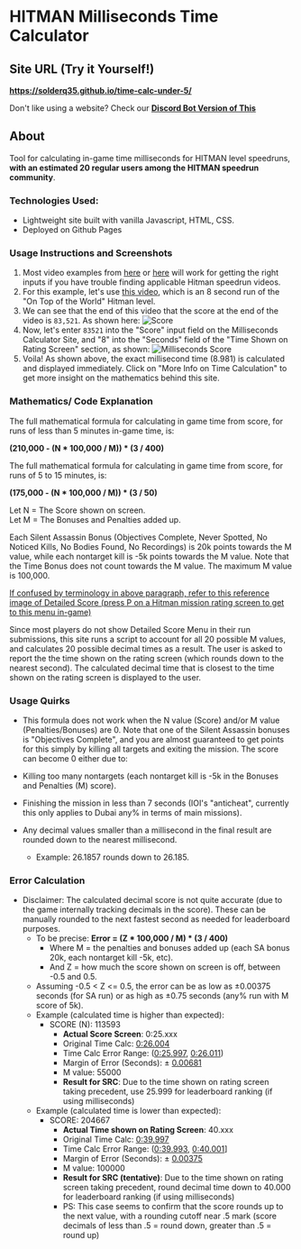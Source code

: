 # HITMAN Milliseconds Time Calculator

## Site URL (Try it Yourself!)

**https://solderq35.github.io/time-calc-under-5/**

Don't like using a website? Check our **[Discord Bot Version of This](https://github.com/solderq35/timmy-mk-3)**

## About

Tool for calculating in-game time milliseconds for HITMAN level speedruns, **with an estimated 20 regular users among the HITMAN speedrun community**.

### Technologies Used:

- Lightweight site built with vanilla Javascript, HTML, CSS.
- Deployed on Github Pages

### Usage Instructions and Screenshots

1.  Most video examples from [here](https://www.youtube.com/results?search_query=hitman+3+speedrun&sp=EgIYAQ%253D%253D) or [here](https://www.speedrun.com/hitman_3) will work for getting the right inputs if you have trouble finding applicable Hitman speedrun videos.
2.  For this example, let's use [this video](https://www.youtube.com/watch?v=zIRAmZdl-y4), which is an 8 second run of the "On Top of the World" Hitman level.
3.  We can see that the end of this video that the score at the end of the video is `83,521`. As shown here: ![Score](https://i.ibb.co/6v63rZm/goronscore.PNG)
4.  Now, let's enter `83521` into the "Score" input field on the Milliseconds Calculator Site, and "8" into the "Seconds" field of the "Time Shown on Rating Screen" section, as shown:
    ![Milliseconds Score](https://i.ibb.co/1sgZBZW/demo.png)
5.  Voila! As shown above, the exact millisecond time (8.981) is calculated and displayed immediately. Click on "More Info on Time Calculation" to get more insight on the mathematics behind this site.

### Mathematics/ Code Explanation

The full mathematical formula for calculating in game time from score, for runs of less than 5 minutes in-game time, is:

**(210,000 - (N \* 100,000 / M)) \* (3 / 400)**

The full mathematical formula for calculating in game time from score, for runs of 5 to 15 minutes, is:

**(175,000 - (N \* 100,000 / M)) \* (3 / 50)**

Let N = The Score shown on screen.  
Let M = The Bonuses and Penalties added up.

Each Silent Assassin Bonus (Objectives Complete, Never Spotted, No Noticed Kills, No Bodies Found, No Recordings) is 20k points towards the M value, while each nontarget kill is -5k points towards the M value. Note that the Time Bonus does not count towards the M value. The maximum M value is 100,000.

[If confused by terminology in above paragraph, refer to this reference image of Detailed Score (press P on a Hitman mission rating screen to get to this menu in-game)](https://i.ibb.co/BPPf3wn/detailedscore.png)

Since most players do not show Detailed Score Menu in their run submissions, this site runs a script to account for all 20 possible M values, and calculates 20 possible decimal times as a result. The user is asked to report the the time shown on the rating screen (which rounds down to the nearest second). The calculated decimal time that is closest to the time shown on the rating screen is displayed to the user.

### Usage Quirks

- This formula does not work when the N value (Score) and/or M value (Penalties/Bonuses) are 0. Note that one of the Silent Assassin bonuses is "Objectives Complete", and you are almost guaranteed to get points for this simply by killing all targets and exiting the mission. The score can become 0 either due to:

- Killing too many nontargets (each nontarget kill is -5k in the Bonuses and Penalties (M) score).
- Finishing the mission in less than 7 seconds (IOI's "anticheat", currently this only applies to Dubai any% in terms of main missions).

- Any decimal values smaller than a millisecond in the final result are rounded down to the nearest millisecond.
  - Example: 26.1857 rounds down to 26.185.

### Error Calculation

- Disclaimer: The calculated decimal score is not quite accurate (due to the game internally tracking decimals in the score). These can be manually rounded to the next fastest second as needed for leaderboard purposes.
  - To be precise: **Error = (Z \* 100,000 / M) \* (3 / 400)**
    - Where M = the penalties and bonuses added up (each SA bonus 20k, each nontarget kill -5k, etc).
    - And Z = how much the score shown on screen is off, between -0.5 and 0.5.
  - Assuming -0.5 < Z <= 0.5, the error can be as low as ±0.00375 seconds (for SA run) or as high as ±0.75 seconds (any% run with M score of 5k).
  - Example (calculated time is higher than expected):
    - SCORE (N): 113593
      - **Actual Score Screen**: 0:25.xxx
      - Original Time Calc: [0:26.004](https://www.google.com/search?q=%28210000+-+%28113593+*+100000+%2F+55000%29%29+*+%283+%2F+400%29)
      - Time Calc Error Range: ([0:25.997](https://www.google.com/search?q=%28210000+-+%28113593.5+*+100000+%2F+55000%29%29+*+%283+%2F+400%29), [0:26.011](https://www.google.com/search?q=%28210000+-+%28113592.5+*+100000+%2F+55000%29%29+*+%283+%2F+400%29))
      - Margin of Error (Seconds): ± [0.00681](https://www.google.com/search?q=%280.5+*+100000+%2F+55000%29+*+%283+%2F+400%29)
      - M value: 55000
      - **Result for SRC**: Due to the time shown on rating screen taking precedent, use 25.999 for leaderboard ranking (if using milliseconds)
  - Example (calculated time is lower than expected):
    - SCORE: 204667
      - **Actual Time shown on Rating Screen**: 40.xxx
      - Original Time Calc: [0:39.997](https://www.google.com/search?q=%28210000+-+%28204667+*+100000+%2F+100000%29%29+*+%283+%2F+400%29)
      - Time Calc Error Range: ([0:39.993](https://www.google.com/search?q=%28210000+-+%28204667.5+*+100000+%2F+100000%29%29+*+%283+%2F+400%29), [0:40.001](https://www.google.com/search?q=%28210000+-+%28204666.5+*+100000+%2F+100000%29%29+*+%283+%2F+400%29)]
      - Margin of Error (Seconds): ± [0.00375](https://www.google.com/search?q=%280.5+*+100000+%2F+100000%29+*+%283+%2F+400%29)
      - M value: 100000
      - **Result for SRC (tentative)**: Due to the time shown on rating screen taking precedent, round decimal time down to 40.000 for leaderboard ranking (if using milliseconds)
      - PS: This case seems to confirm that the score rounds up to the next value, with a rounding cutoff near .5 mark (score decimals of less than .5 = round down, greater than .5 = round up)
